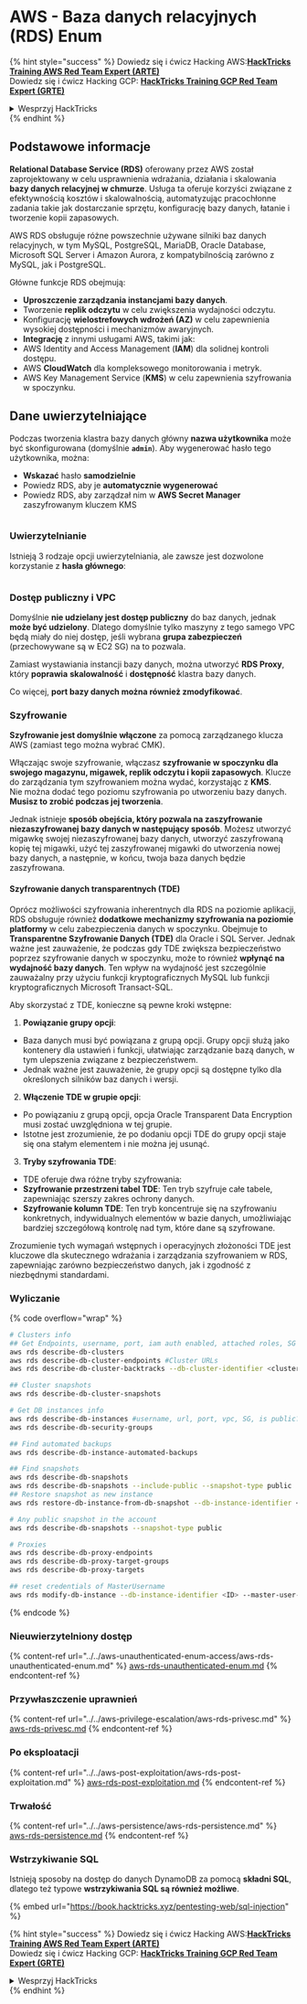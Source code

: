 # AWS - Baza danych relacyjnych (RDS) Enum

{% hint style="success" %}
Dowiedz się i ćwicz Hacking AWS:<img src="/.gitbook/assets/image.png" alt="" data-size="line">[**HackTricks Training AWS Red Team Expert (ARTE)**](https://training.hacktricks.xyz/courses/arte)<img src="/.gitbook/assets/image.png" alt="" data-size="line">\
Dowiedz się i ćwicz Hacking GCP: <img src="/.gitbook/assets/image (2).png" alt="" data-size="line">[**HackTricks Training GCP Red Team Expert (GRTE)**<img src="/.gitbook/assets/image (2).png" alt="" data-size="line">](https://training.hacktricks.xyz/courses/grte)

<details>

<summary>Wesprzyj HackTricks</summary>

* Sprawdź [**plany subskrypcyjne**](https://github.com/sponsors/carlospolop)!
* **Dołącz do** 💬 [**grupy Discord**](https://discord.gg/hRep4RUj7f) lub [**grupy telegramowej**](https://t.me/peass) lub **śledź** nas na **Twitterze** 🐦 [**@hacktricks\_live**](https://twitter.com/hacktricks\_live)**.**
* **Podziel się trikami hakerskimi, przesyłając PR-y do** [**HackTricks**](https://github.com/carlospolop/hacktricks) i [**HackTricks Cloud**](https://github.com/carlospolop/hacktricks-cloud) repozytoriów na githubie.

</details>
{% endhint %}

## Podstawowe informacje

**Relational Database Service (RDS)** oferowany przez AWS został zaprojektowany w celu usprawnienia wdrażania, działania i skalowania **bazy danych relacyjnej w chmurze**. Usługa ta oferuje korzyści związane z efektywnością kosztów i skalowalnością, automatyzując pracochłonne zadania takie jak dostarczanie sprzętu, konfigurację bazy danych, łatanie i tworzenie kopii zapasowych.

AWS RDS obsługuje różne powszechnie używane silniki baz danych relacyjnych, w tym MySQL, PostgreSQL, MariaDB, Oracle Database, Microsoft SQL Server i Amazon Aurora, z kompatybilnością zarówno z MySQL, jak i PostgreSQL.

Główne funkcje RDS obejmują:

- **Uproszczenie zarządzania instancjami bazy danych**.
- Tworzenie **replik odczytu** w celu zwiększenia wydajności odczytu.
- Konfigurację **wielostrefowych wdrożeń (AZ)** w celu zapewnienia wysokiej dostępności i mechanizmów awaryjnych.
- **Integrację** z innymi usługami AWS, takimi jak:
- AWS Identity and Access Management (**IAM**) dla solidnej kontroli dostępu.
- AWS **CloudWatch** dla kompleksowego monitorowania i metryk.
- AWS Key Management Service (**KMS**) w celu zapewnienia szyfrowania w spoczynku.


## Dane uwierzytelniające

Podczas tworzenia klastra bazy danych główny **nazwa użytkownika** może być skonfigurowana (domyślnie **`admin`**). Aby wygenerować hasło tego użytkownika, można:

* **Wskazać** hasło **samodzielnie**
* Powiedz RDS, aby je **automatycznie wygenerować**
* Powiedz RDS, aby zarządzał nim w **AWS Secret Manager** zaszyfrowanym kluczem KMS

<figure><img src="../../../../.gitbook/assets/image (18) (1).png" alt=""><figcaption></figcaption></figure>

### Uwierzytelnianie

Istnieją 3 rodzaje opcji uwierzytelniania, ale zawsze jest dozwolone korzystanie z **hasła głównego**:

<figure><img src="../../../../.gitbook/assets/image (19) (2).png" alt=""><figcaption></figcaption></figure>

### Dostęp publiczny i VPC

Domyślnie **nie udzielany jest dostęp publiczny** do baz danych, jednak **może być udzielony**. Dlatego domyślnie tylko maszyny z tego samego VPC będą miały do niej dostęp, jeśli wybrana **grupa zabezpieczeń** (przechowywane są w EC2 SG) na to pozwala.

Zamiast wystawiania instancji bazy danych, można utworzyć **RDS Proxy**, który **poprawia** **skalowalność** i **dostępność** klastra bazy danych.

Co więcej, **port bazy danych można również zmodyfikować**.

### Szyfrowanie

**Szyfrowanie jest domyślnie włączone** za pomocą zarządzanego klucza AWS (zamiast tego można wybrać CMK).

Włączając swoje szyfrowanie, włączasz **szyfrowanie w spoczynku dla swojego magazynu, migawek, replik odczytu i kopii zapasowych**. Klucze do zarządzania tym szyfrowaniem można wydać, korzystając z **KMS**.\
Nie można dodać tego poziomu szyfrowania po utworzeniu bazy danych. **Musisz to zrobić podczas jej tworzenia**.

Jednak istnieje **sposób obejścia, który pozwala na zaszyfrowanie niezaszyfrowanej bazy danych w następujący sposób**. Możesz utworzyć migawkę swojej niezaszyfrowanej bazy danych, utworzyć zaszyfrowaną kopię tej migawki, użyć tej zaszyfrowanej migawki do utworzenia nowej bazy danych, a następnie, w końcu, twoja baza danych będzie zaszyfrowana.

#### Szyfrowanie danych transparentnych (TDE)

Oprócz możliwości szyfrowania inherentnych dla RDS na poziomie aplikacji, RDS obsługuje również **dodatkowe mechanizmy szyfrowania na poziomie platformy** w celu zabezpieczenia danych w spoczynku. Obejmuje to **Transparentne Szyfrowanie Danych (TDE)** dla Oracle i SQL Server. Jednak ważne jest zauważenie, że podczas gdy TDE zwiększa bezpieczeństwo poprzez szyfrowanie danych w spoczynku, może to również **wpłynąć na wydajność bazy danych**. Ten wpływ na wydajność jest szczególnie zauważalny przy użyciu funkcji kryptograficznych MySQL lub funkcji kryptograficznych Microsoft Transact-SQL.

Aby skorzystać z TDE, konieczne są pewne kroki wstępne:

1. **Powiązanie grupy opcji**:
- Baza danych musi być powiązana z grupą opcji. Grupy opcji służą jako kontenery dla ustawień i funkcji, ułatwiając zarządzanie bazą danych, w tym ulepszenia związane z bezpieczeństwem.
- Jednak ważne jest zauważenie, że grupy opcji są dostępne tylko dla określonych silników baz danych i wersji.

2. **Włączenie TDE w grupie opcji**:
- Po powiązaniu z grupą opcji, opcja Oracle Transparent Data Encryption musi zostać uwzględniona w tej grupie.
- Istotne jest zrozumienie, że po dodaniu opcji TDE do grupy opcji staje się ona stałym elementem i nie można jej usunąć.

3. **Tryby szyfrowania TDE**:
- TDE oferuje dwa różne tryby szyfrowania:
- **Szyfrowanie przestrzeni tabel TDE**: Ten tryb szyfruje całe tabele, zapewniając szerszy zakres ochrony danych.
- **Szyfrowanie kolumn TDE**: Ten tryb koncentruje się na szyfrowaniu konkretnych, indywidualnych elementów w bazie danych, umożliwiając bardziej szczegółową kontrolę nad tym, które dane są szyfrowane.

Zrozumienie tych wymagań wstępnych i operacyjnych złożoności TDE jest kluczowe dla skutecznego wdrażania i zarządzania szyfrowaniem w RDS, zapewniając zarówno bezpieczeństwo danych, jak i zgodność z niezbędnymi standardami.

### Wyliczanie

{% code overflow="wrap" %}
```bash
# Clusters info
## Get Endpoints, username, port, iam auth enabled, attached roles, SG
aws rds describe-db-clusters
aws rds describe-db-cluster-endpoints #Cluster URLs
aws rds describe-db-cluster-backtracks --db-cluster-identifier <cluster-name>

## Cluster snapshots
aws rds describe-db-cluster-snapshots

# Get DB instances info
aws rds describe-db-instances #username, url, port, vpc, SG, is public?
aws rds describe-db-security-groups

## Find automated backups
aws rds describe-db-instance-automated-backups

## Find snapshots
aws rds describe-db-snapshots
aws rds describe-db-snapshots --include-public --snapshot-type public
## Restore snapshot as new instance
aws rds restore-db-instance-from-db-snapshot --db-instance-identifier <ID> --db-snapshot-identifier <ID> --availability-zone us-west-2a

# Any public snapshot in the account
aws rds describe-db-snapshots --snapshot-type public

# Proxies
aws rds describe-db-proxy-endpoints
aws rds describe-db-proxy-target-groups
aws rds describe-db-proxy-targets

## reset credentials of MasterUsername
aws rds modify-db-instance --db-instance-identifier <ID> --master-user-password <NewPassword> --apply-immediately
```
{% endcode %}

### Nieuwierzytelniony dostęp

{% content-ref url="../../aws-unauthenticated-enum-access/aws-rds-unauthenticated-enum.md" %}
[aws-rds-unauthenticated-enum.md](../../aws-unauthenticated-enum-access/aws-rds-unauthenticated-enum.md)
{% endcontent-ref %}

### Przywłaszczenie uprawnień

{% content-ref url="../../aws-privilege-escalation/aws-rds-privesc.md" %}
[aws-rds-privesc.md](../../aws-privilege-escalation/aws-rds-privesc.md)
{% endcontent-ref %}

### Po eksploatacji

{% content-ref url="../../aws-post-exploitation/aws-rds-post-exploitation.md" %}
[aws-rds-post-exploitation.md](../../aws-post-exploitation/aws-rds-post-exploitation.md)
{% endcontent-ref %}

### Trwałość

{% content-ref url="../../aws-persistence/aws-rds-persistence.md" %}
[aws-rds-persistence.md](../../aws-persistence/aws-rds-persistence.md)
{% endcontent-ref %}

### Wstrzykiwanie SQL

Istnieją sposoby na dostęp do danych DynamoDB za pomocą **składni SQL**, dlatego też typowe **wstrzykiwania SQL są również możliwe**.

{% embed url="https://book.hacktricks.xyz/pentesting-web/sql-injection" %}

{% hint style="success" %}
Dowiedz się i ćwicz Hacking AWS:<img src="/.gitbook/assets/image.png" alt="" data-size="line">[**HackTricks Training AWS Red Team Expert (ARTE)**](https://training.hacktricks.xyz/courses/arte)<img src="/.gitbook/assets/image.png" alt="" data-size="line">\
Dowiedz się i ćwicz Hacking GCP: <img src="/.gitbook/assets/image (2).png" alt="" data-size="line">[**HackTricks Training GCP Red Team Expert (GRTE)**<img src="/.gitbook/assets/image (2).png" alt="" data-size="line">](https://training.hacktricks.xyz/courses/grte)

<details>

<summary>Wesprzyj HackTricks</summary>

* Sprawdź [**plany subskrypcyjne**](https://github.com/sponsors/carlospolop)!
* **Dołącz do** 💬 [**grupy Discord**](https://discord.gg/hRep4RUj7f) lub [**grupy telegramowej**](https://t.me/peass) lub **śledź** nas na **Twitterze** 🐦 [**@hacktricks\_live**](https://twitter.com/hacktricks\_live)**.**
* **Podziel się trikami hakerskimi, przesyłając PR-y do** [**HackTricks**](https://github.com/carlospolop/hacktricks) i [**HackTricks Cloud**](https://github.com/carlospolop/hacktricks-cloud) github repos.

</details>
{% endhint %}
